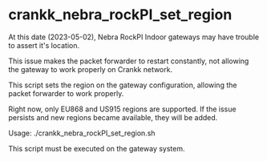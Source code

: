 # crankk_nebra_rockPI_set_region

At this date (2023-05-02), Nebra RockPI Indoor gateways may have trouble to assert it's location. 

This issue makes the packet forwarder to restart constantly, not allowing the gateway to work properly on Crankk network.

This script sets the region on the gateway configuration, allowing the packet forwarder to work properly.

Right now, only EU868 and US915 regions are supported. If the issue persists and new regions became available, they will be added.

Usage: ./crankk_nebra_rockPI_set_region.sh

This script must be executed on the gateway system.
